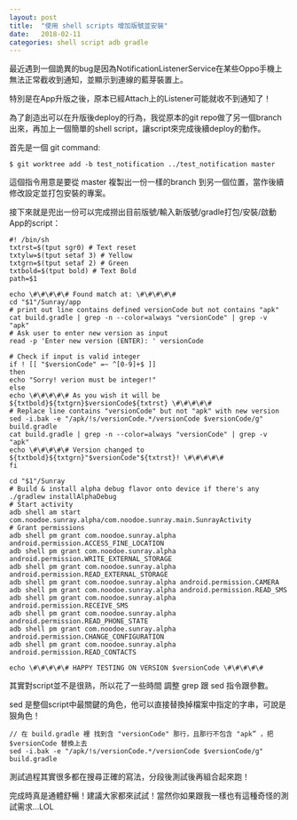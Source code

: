 ```yaml
---
layout: post
title:  "使用 shell scripts 增加版號並安裝"
date:   2018-02-11
categories: shell script adb gradle
---
```


最近遇到一個詭異的bug是因為NotificationListenerService在某些Oppo手機上無法正常截收到通知，並顯示到連線的藍芽裝置上。

特別是在App升版之後，原本已經Attach上的Listener可能就收不到通知了！

為了創造出可以在升版後deploy的行為，我從原本的git repo做了另一個branch出來，再加上一個簡單的shell script，讓script來完成後續deploy的動作。

首先是一個 git command:
```shell
$ git worktree add -b test_notification ../test_notification master
```

這個指令用意是要從 master 複製出一份一樣的branch 到另一個位置，當作後續修改設定並打包安裝的專案。

接下來就是兜出一份可以完成撈出目前版號/輸入新版號/gradle打包/安裝/啟動App的script：

```shell
#! /bin/sh
txtrst=$(tput sgr0) # Text reset
txtylw=$(tput setaf 3) # Yellow
txtgrn=$(tput setaf 2) # Green
txtbold=$(tput bold) # Text Bold
path=$1

echo \#\#\#\#\# Found match at: \#\#\#\#\#
cd "$1"/Sunray/app
# print out line contains defined versionCode but not contains "apk"
cat build.gradle | grep -n --color=always "versionCode" | grep -v "apk"
# Ask user to enter new version as input
read -p 'Enter new version (ENTER): ' versionCode

# Check if input is valid integer
if ! [[ "$versionCode" =~ ^[0-9]+$ ]]
then
echo "Sorry! verion must be integer!"
else
echo \#\#\#\#\# As you wish it will be ${txtbold}${txtgrn}$versionCode${txtrst} \#\#\#\#\#
# Replace line contains "versionCode" but not "apk" with new version
sed -i.bak -e "/apk/!s/versionCode.*/versionCode $versionCode/g" build.gradle
cat build.gradle | grep -n --color=always "versionCode" | grep -v "apk"
echo \#\#\#\#\# Version changed to ${txtbold}${txtgrn}"$versionCode"${txtrst}! \#\#\#\#\#
fi

cd "$1"/Sunray
# Build & install alpha debug flavor onto device if there's any
./gradlew installAlphaDebug
# Start activity
adb shell am start com.noodoe.sunray.alpha/com.noodoe.sunray.main.SunrayActivity
# Grant permissions
adb shell pm grant com.noodoe.sunray.alpha android.permission.ACCESS_FINE_LOCATION
adb shell pm grant com.noodoe.sunray.alpha android.permission.WRITE_EXTERNAL_STORAGE
adb shell pm grant com.noodoe.sunray.alpha android.permission.READ_EXTERNAL_STORAGE
adb shell pm grant com.noodoe.sunray.alpha android.permission.CAMERA
adb shell pm grant com.noodoe.sunray.alpha android.permission.READ_SMS
adb shell pm grant com.noodoe.sunray.alpha android.permission.RECEIVE_SMS
adb shell pm grant com.noodoe.sunray.alpha android.permission.READ_PHONE_STATE
adb shell pm grant com.noodoe.sunray.alpha android.permission.CHANGE_CONFIGURATION
adb shell pm grant com.noodoe.sunray.alpha android.permission.READ_CONTACTS

echo \#\#\#\#\# HAPPY TESTING ON VERSION $versionCode \#\#\#\#\#
```

其實對script並不是很熟，所以花了一些時間 調整 grep 跟 sed 指令跟參數。

sed 是整個script中最關鍵的角色，他可以直接替換掉檔案中指定的字串，可說是狠角色！

```shell
// 在 build.gradle 裡 找到含 "versionCode" 那行，且那行不包含 "apk” ，把 $versionCode 替換上去
sed -i.bak -e "/apk/!s/versionCode.*/versionCode $versionCode/g" build.gradle
```

測試過程其實很多都在搜尋正確的寫法，分段後測試後再組合起來跑！

完成時真是通體舒暢！建議大家都來試試！當然你如果跟我一樣也有這種奇怪的測試需求...LOL